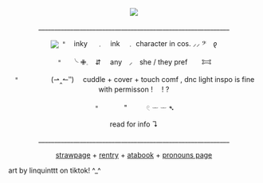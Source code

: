<p align="center"> <img src="https://komarev.com/ghpvc/?username=inkyinkington&color=49a315&label=^0^"> </p>
<p align="center"> ____________________________________________________________ </p>
<p align="center">
<img src="https://files.catbox.moe/mo3os1.png"
<p align="center"> 𐄈　inky 　﹒　ink　﹒ character in cos.  ⸝⸝   𝄢　𐑞</p>
<p align="center"> 𐄈　 ╰      ✙𓈒 ⠀⇵  ⠀  any  ⠀⸝⠀ she / they pref　　𐂯</p>
<p align="center"> 𐄈　⠀⠀ ⠀ ⠀(⇀‸↼‶) 　cuddle + cover + touch comf , dnc light inspo is fine with permisson !　      ! ?</p>
<p align="center"> 𐄈　⠀⠀ ⠀"⠀ ⠀⠀ 𓏲         𓌔  𓌔          ➴</p>
<p align="center"> read for info ↴ </p>
<p align="center"> ____________________________________________________________ </p>

<p align="center"> <a href="https://inkyinkington.straw.page/">strawpage</a> + <a href="https://rentry.co/inkytheinkazoid">rentry</a> + <a href="https://inkyinkington.atabook.org/">atabook</a> + <a href="https://pronouns.cc/@1nkyluv">pronouns page</a> </p>
art by linquinttt on tiktok! ^_^
